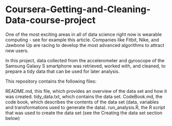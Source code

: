 # Coursera-Getting-and-Cleaning-Data-course-project

One of the most exciting areas in all of data science right now is wearable computing - see for example this article. Companies like Fitbit, Nike, and Jawbone Up are racing to develop the most advanced algorithms to attract new users.

In this project, data collected from the accelerometer and gyroscope of the Samsung Galaxy S smartphone was retrieved, worked with, and cleaned, to prepare a tidy data that can be used for later analysis.

This repository contains the following files:

README.md, this file, which provides an overview of the data set and how it was created.
tidy_data.txt, which contains the data set.
CodeBook.md, the code book, which describes the contents of the data set (data, variables and transformations used to generate the data).
run_analysis.R, the R script that was used to create the data set (see the Creating the data set section below)
